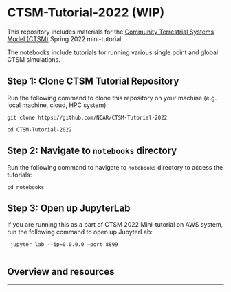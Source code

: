# CTSM-Tutorial-2022 (WIP)
This repository includes materials for the [Community Terrestrial Systems Model (CTSM)](https://github.com/ESCOMP/CTSM) Spring 2022 mini-tutorial. 

The notebooks include tutorials for running various single point and global CTSM simulations. 

## Step 1: Clone CTSM Tutorial Repository
Run the following command to clone this repository on your machine (e.g. local machine, cloud, HPC system):

```
git clone https://github.com/NCAR/CTSM-Tutorial-2022

cd CTSM-Tutorial-2022
```

## Step 2: Navigate to `notebooks` directory

Run the following command to navigate to `notebooks` directory to access the tutorials:

```
cd notebooks
```

## Step 3: Open up JupyterLab

If you are running this as a part of CTSM 2022 Mini-tutorial on AWS system, run the following command to open up JupyterLab:

```
 jupyter lab --ip=0.0.0.0 —port 8899
 
```

## Overview and resources
________________________________
